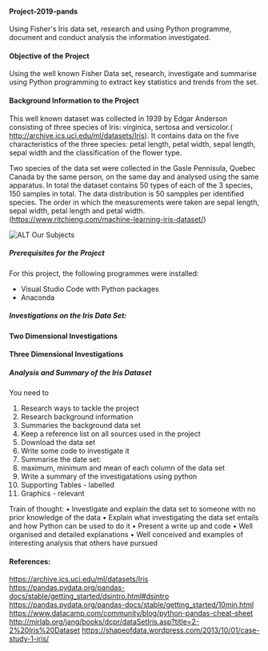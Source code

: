 #### Project-2019-pands
Using Fisher's Iris data set, research and using Python programme, document and conduct analysis the information investigated.

#### Objective of the Project
Using the well known Fisher Data set, research, investigate and summarise using Python programming to extract key statistics and trends from the set. 

#### Background Information to the Project
This well known dataset was collected in 1939 by Edgar Anderson consisting of three species of Iris: virginica, sertosa and versicolor.( http://archive.ics.uci.edu/ml/datasets/Iris). It contains data on the five characteristics of the three species: petal length, petal width, sepal length, sepal width and the classification of the flower type. 

Two species of the data set were collected in the Gasle Pennisula, Quebec Canada by the same person, on the same day and analysed using the same apparatus. In total the dataset contains 50 types of each of the 3 species, 150 samples in total. The data distribution is 50 sampples per identified species. The order in which the measurements were taken are sepal length, sepal width, petal length and petal width.  (https://www.ritchieng.com/machine-learning-iris-dataset/)
 
 ![ALT Our Subjects](https://payatu.com/wp-content/uploads/2018/04/Selection_004.png)

##### Prerequisites for the Project

For this project,  the following programmes were installed: 
 - Visual Studio Code with Python packages
 - Anaconda
 
 ##### Investigations on the Iris Data Set: 
 
 #### Two Dimensional Investigations
 
 
 #### Three Dimensional Investigations
 
 
 
 ##### Analysis and Summary of the Iris Dataset


You need to 
1.	Research ways to tackle the project
2.	Research background information
3.	Summaries the background data set
4.	Keep a reference list on all sources used in the project
5.	Download the data set
6.	Write some code to investigate it
7.	Summarise the date set: 
8.	maximum, minimum and mean of each column of the data set
9.	Write a summary of the investigatations using python
10.	Supporting Tables - labelled
11.	Graphics  - relevant

Train of thought: 
 •	Investigate and explain the data set to someone with no prior knowledge of the data
•	Explain what investigating the data set entails and how Python can be used to do it
•	Present a write up and code
•	Well organised and detailed explanations
•	Well conceived and examples of interesting analysis that others have pursued



#### References: 
https://archive.ics.uci.edu/ml/datasets/Iris
https://pandas.pydata.org/pandas-docs/stable/getting_started/dsintro.html#dsintro
https://pandas.pydata.org/pandas-docs/stable/getting_started/10min.html
https://www.datacamp.com/community/blog/python-pandas-cheat-sheet
http://mirlab.org/jang/books/dcpr/dataSetIris.asp?title=2-2%20Iris%20Dataset
https://shapeofdata.wordpress.com/2013/10/01/case-study-1-iris/
